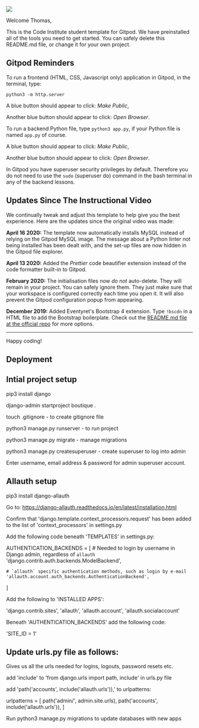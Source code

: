 <img src="https://codeinstitute.s3.amazonaws.com/fullstack/ci_logo_small.png" style="margin: 0;">

Welcome Thomas,

This is the Code Institute student template for Gitpod. We have preinstalled all of the tools you need to get started. You can safely delete this README.md file, or change it for your own project.

## Gitpod Reminders

To run a frontend (HTML, CSS, Javascript only) application in Gitpod, in the terminal, type:

`python3 -m http.server`

A blue button should appear to click: *Make Public*,

Another blue button should appear to click: *Open Browser*.

To run a backend Python file, type `python3 app.py`, if your Python file is named `app.py` of course.

A blue button should appear to click: *Make Public*,

Another blue button should appear to click: *Open Browser*.

In Gitpod you have superuser security privileges by default. Therefore you do not need to use the `sudo` (superuser do) command in the bash terminal in any of the backend lessons.

## Updates Since The Instructional Video

We continually tweak and adjust this template to help give you the best experience. Here are the updates since the original video was made:

**April 16 2020:** The template now automatically installs MySQL instead of relying on the Gitpod MySQL image. The message about a Python linter not being installed has been dealt with, and the set-up files are now hidden in the Gitpod file explorer.

**April 13 2020:** Added the _Prettier_ code beautifier extension instead of the code formatter built-in to Gitpod.

**February 2020:** The initialisation files now _do not_ auto-delete. They will remain in your project. You can safely ignore them. They just make sure that your workspace is configured correctly each time you open it. It will also prevent the Gitpod configuration popup from appearing.

**December 2019:** Added Eventyret's Bootstrap 4 extension. Type `!bscdn` in a HTML file to add the Bootstrap boilerplate. Check out the <a href="https://github.com/Eventyret/vscode-bcdn" target="_blank">README.md file at the official repo</a> for more options.

--------

Happy coding!

## Deployment

## Intial project setup

pip3 install django

django-admin startproject boutique .

touch .gitignore - to create gitignore file

python3 manage.py runserver - to run project

python3 manage.py migrate - manage migrations

python3 manage.py createsuperuser - create superuser to log into admin

Enter username, email address & password for admin superuser account.


## Allauth setup

pip3 install django-allauth

Go to: https://django-allauth.readthedocs.io/en/latest/installation.html

Confirm that 'django.template.context_processors.request' has been added to the list of 'context_processors' in settings.py

Add the following code beneath 'TEMPLATES' in settings.py:

AUTHENTICATION_BACKENDS = [
    # Needed to login by username in Django admin, regardless of `allauth`
    'django.contrib.auth.backends.ModelBackend',

    # `allauth` specific authentication methods, such as login by e-mail
    'allauth.account.auth_backends.AuthenticationBackend',
]

Add the following to 'INSTALLED APPS':

'django.contrib.sites',
'allauth',
'allauth.account',
'allauth.socialaccount'

Beneath 'AUTHENTICATION_BACKENDS' add the following code:

'SITE_ID = 1'

## Update urls.py file as follows:

Gives us all the urls needed for logins, logouts, password resets etc.

add 'include' to 'from django.urls import path, include' in urls.py file

add 'path('accounts', include('allauth.urls')),' to urlpatterns:

urlpatterns = [
    path('admin/', admin.site.urls),
    path('accounts', include('allauth.urls')),
]


Run python3 manage.py migrations to update databases with new apps